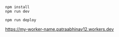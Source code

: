 ```
npm install
npm run dev
```

```
npm run deploy
```
https://my-worker-name.patraabhinav12.workers.dev